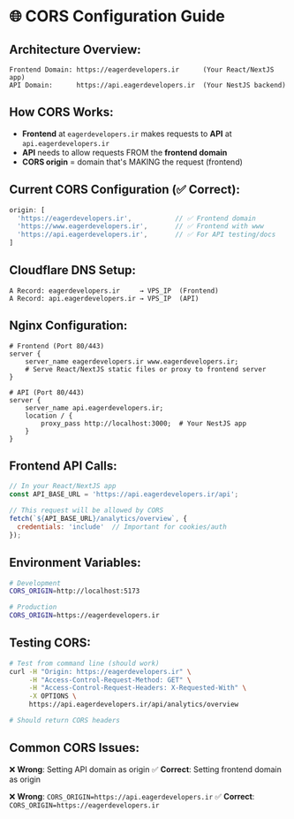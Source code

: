 # 🌐 CORS Configuration Guide

## Architecture Overview:
```
Frontend Domain: https://eagerdevelopers.ir      (Your React/NextJS app)
API Domain:      https://api.eagerdevelopers.ir  (Your NestJS backend)
```

## How CORS Works:
- **Frontend** at `eagerdevelopers.ir` makes requests to **API** at `api.eagerdevelopers.ir`
- **API** needs to allow requests FROM the **frontend domain**
- **CORS origin** = domain that's MAKING the request (frontend)

## Current CORS Configuration (✅ Correct):
```typescript
origin: [
  'https://eagerdevelopers.ir',           // ✅ Frontend domain
  'https://www.eagerdevelopers.ir',       // ✅ Frontend with www
  'https://api.eagerdevelopers.ir',       // ✅ For API testing/docs
]
```

## Cloudflare DNS Setup:
```
A Record: eagerdevelopers.ir     → VPS_IP  (Frontend)
A Record: api.eagerdevelopers.ir → VPS_IP  (API)
```

## Nginx Configuration:
```nginx
# Frontend (Port 80/443)
server {
    server_name eagerdevelopers.ir www.eagerdevelopers.ir;
    # Serve React/NextJS static files or proxy to frontend server
}

# API (Port 80/443) 
server {
    server_name api.eagerdevelopers.ir;
    location / {
        proxy_pass http://localhost:3000;  # Your NestJS app
    }
}
```

## Frontend API Calls:
```javascript
// In your React/NextJS app
const API_BASE_URL = 'https://api.eagerdevelopers.ir/api';

// This request will be allowed by CORS
fetch(`${API_BASE_URL}/analytics/overview`, {
  credentials: 'include'  // Important for cookies/auth
});
```

## Environment Variables:
```bash
# Development
CORS_ORIGIN=http://localhost:5173

# Production  
CORS_ORIGIN=https://eagerdevelopers.ir
```

## Testing CORS:
```bash
# Test from command line (should work)
curl -H "Origin: https://eagerdevelopers.ir" \
     -H "Access-Control-Request-Method: GET" \
     -H "Access-Control-Request-Headers: X-Requested-With" \
     -X OPTIONS \
     https://api.eagerdevelopers.ir/api/analytics/overview

# Should return CORS headers
```

## Common CORS Issues:
❌ **Wrong**: Setting API domain as origin
✅ **Correct**: Setting frontend domain as origin

❌ **Wrong**: `CORS_ORIGIN=https://api.eagerdevelopers.ir`
✅ **Correct**: `CORS_ORIGIN=https://eagerdevelopers.ir`